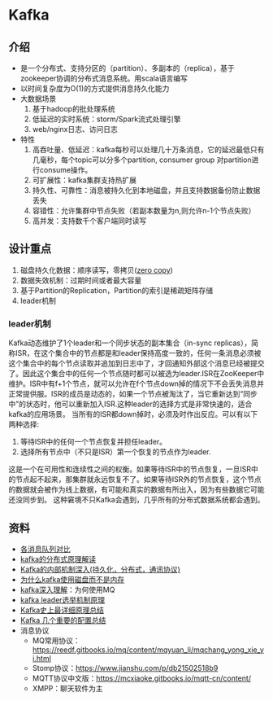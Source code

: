 # Kafka

## 介绍
* 是一个分布式、支持分区的（partition）、多副本的（replica），基于zookeeper协调的分布式消息系统。用scala语言编写
* 以时间复杂度为O(1)的方式提供消息持久化能力
* 大数据场景
  1. 基于hadoop的批处理系统
  1. 低延迟的实时系统：storm/Spark流式处理引擎
  1. web/nginx日志、访问日志
* 特性
  1. 高吞吐量、低延迟：kafka每秒可以处理几十万条消息，它的延迟最低只有几毫秒，每个topic可以分多个partition, consumer group 对partition进行consume操作。
  1. 可扩展性：kafka集群支持热扩展
  1. 持久性、可靠性：消息被持久化到本地磁盘，并且支持数据备份防止数据丢失
  1. 容错性：允许集群中节点失败（若副本数量为n,则允许n-1个节点失败）
  1. 高并发：支持数千个客户端同时读写

## 设计重点
1. 磁盘持久化数据：顺序读写，零拷贝([zero copy](Kafka持久化方案))
1. 数据失效机制：过期时间或者最大容量
1. 基于Partition的Replication，Partition的索引是稀疏矩阵存储
1. leader机制

### leader机制
Kafka动态维护了1个leader和一个同步状态的副本集合（in-sync replicas），简称ISR，在这个集合中的节点都是和leader保持高度一致的，任何一条消息必须被这个集合中的每个节点读取并追加到日志中了，才回通知外部这个消息已经被提交了。因此这个集合中的任何一个节点随时都可以被选为leader.ISR在ZooKeeper中维护。ISR中有f+1个节点，就可以允许在f个节点down掉的情况下不会丢失消息并正常提供服。ISR的成员是动态的，如果一个节点被淘汰了，当它重新达到“同步中”的状态时，他可以重新加入ISR.这种leader的选择方式是非常快速的，适合kafka的应用场景。
当所有的ISR都down掉时，必须及时作出反应。可以有以下两种选择:
1. 等待ISR中的任何一个节点恢复并担任leader。
1. 选择所有节点中（不只是ISR）第一个恢复的节点作为leader.

这是一个在可用性和连续性之间的权衡。如果等待ISR中的节点恢复，一旦ISR中的节点起不起来，那集群就永远恢复不了。如果等待ISR外的节点恢复，这个节点的数据就会被作为线上数据，有可能和真实的数据有所出入，因为有些数据它可能还没同步到。
这种窘境不只Kafka会遇到，几乎所有的分布式数据系统都会遇到。

## 资料
* [各消息队列对比](http://blog.csdn.net/oanqoanq/article/details/51190358)
* [kafka的分布式原理解读](http://blog.csdn.net/gaoying_blogs/article/details/51744951)
* [Kafka的内部机制深入(持久化，分布式，通讯协议)](http://blog.csdn.net/u012961566/article/details/76736471)
* [为什么kafka使用磁盘而不是内存](http://blog.csdn.net/endlu/article/details/51392905)
* [kafka深入理解](http://blog.csdn.net/jifei12/article/details/51490679)：为何使用MQ
* [kafka leader选举机制原理](http://blog.csdn.net/yanshu2012/article/details/54894629)
* [Kafka史上最详细原理总结](http://blog.csdn.net/u013573133/article/details/48142677)
* [Kafka 几个重要的配置总结](http://blog.csdn.net/huanggang028/article/details/47830529)
* 消息协议
  * MQ常用协议：https://reedf.gitbooks.io/mq/content/mqyuan_li/mqchang_yong_xie_yi.html
  * Stomp协议：https://www.jianshu.com/p/db21502518b9
  * MQTT协议中文版：https://mcxiaoke.gitbooks.io/mqtt-cn/content/
  * XMPP：聊天软件为主
